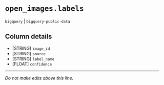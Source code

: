 # `open_images.labels`
`bigquery` | `bigquery-public-data`

## Column details
* [STRING]    `image_id`
* [STRING]    `source`
* [STRING]    `label_name`
* [FLOAT]     `confidence`

-------------------------------------------------------------------------------
*Do not make edits above this line.*
